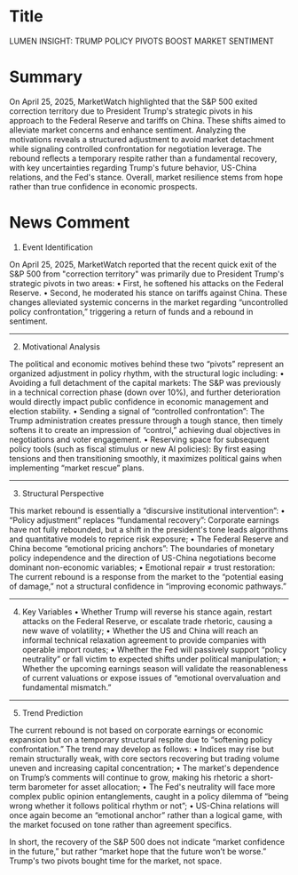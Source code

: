 # Title
LUMEN INSIGHT: TRUMP POLICY PIVOTS BOOST MARKET SENTIMENT

# Summary
On April 25, 2025, MarketWatch highlighted that the S&P 500 exited correction territory due to President Trump's strategic pivots in his approach to the Federal Reserve and tariffs on China. These shifts aimed to alleviate market concerns and enhance sentiment. Analyzing the motivations reveals a structured adjustment to avoid market detachment while signaling controlled confrontation for negotiation leverage. The rebound reflects a temporary respite rather than a fundamental recovery, with key uncertainties regarding Trump's future behavior, US-China relations, and the Fed's stance. Overall, market resilience stems from hope rather than true confidence in economic prospects.

# News Comment
1. Event Identification

On April 25, 2025, MarketWatch reported that the recent quick exit of the S&P 500 from "correction territory" was primarily due to President Trump's strategic pivots in two areas:
   • First, he softened his attacks on the Federal Reserve.
   • Second, he moderated his stance on tariffs against China.
These changes alleviated systemic concerns in the market regarding “uncontrolled policy confrontation,” triggering a return of funds and a rebound in sentiment.

---

2. Motivational Analysis 

The political and economic motives behind these two “pivots” represent an organized adjustment in policy rhythm, with the structural logic including:
   • Avoiding a full detachment of the capital markets: The S&P was previously in a technical correction phase (down over 10%), and further deterioration would directly impact public confidence in economic management and election stability.
   • Sending a signal of “controlled confrontation”: The Trump administration creates pressure through a tough stance, then timely softens it to create an impression of “control,” achieving dual objectives in negotiations and voter engagement.
   • Reserving space for subsequent policy tools (such as fiscal stimulus or new AI policies): By first easing tensions and then transitioning smoothly, it maximizes political gains when implementing “market rescue” plans.

---

3. Structural Perspective 

This market rebound is essentially a “discursive institutional intervention”:
   • “Policy adjustment” replaces “fundamental recovery”: Corporate earnings have not fully rebounded, but a shift in the president's tone leads algorithms and quantitative models to reprice risk exposure;
   • The Federal Reserve and China become “emotional pricing anchors”: The boundaries of monetary policy independence and the direction of US-China negotiations become dominant non-economic variables;
   • Emotional repair ≠ trust restoration: The current rebound is a response from the market to the “potential easing of damage,” not a structural confidence in “improving economic pathways.”

---

4. Key Variables 
   • Whether Trump will reverse his stance again, restart attacks on the Federal Reserve, or escalate trade rhetoric, causing a new wave of volatility;
   • Whether the US and China will reach an informal technical relaxation agreement to provide companies with operable import routes;
   • Whether the Fed will passively support “policy neutrality” or fall victim to expected shifts under political manipulation;
   • Whether the upcoming earnings season will validate the reasonableness of current valuations or expose issues of “emotional overvaluation and fundamental mismatch.”

---

5. Trend Prediction 

The current rebound is not based on corporate earnings or economic expansion but on a temporary structural respite due to “softening policy confrontation.” The trend may develop as follows:
   • Indices may rise but remain structurally weak, with core sectors recovering but trading volume uneven and increasing capital concentration;
   • The market's dependence on Trump’s comments will continue to grow, making his rhetoric a short-term barometer for asset allocation;
   • The Fed's neutrality will face more complex public opinion entanglements, caught in a policy dilemma of “being wrong whether it follows political rhythm or not”;
   • US-China relations will once again become an “emotional anchor” rather than a logical game, with the market focused on tone rather than agreement specifics.

In short, the recovery of the S&P 500 does not indicate “market confidence in the future,” but rather “market hope that the future won’t be worse.” Trump's two pivots bought time for the market, not space.
